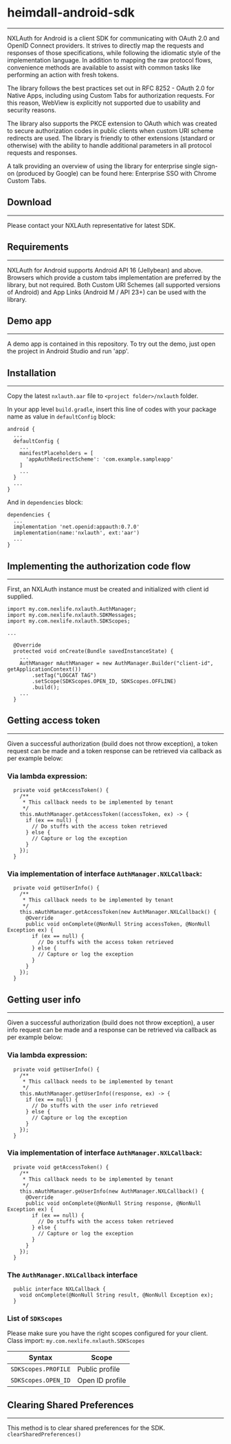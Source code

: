 # heimdall-android-sdk
---

NXLAuth for Android is a client SDK for communicating with OAuth 2.0 and OpenID Connect providers. It strives to directly map the requests and responses of those specifications, while following the idiomatic style of the implementation language. In addition to mapping the raw protocol flows, convenience methods are available to assist with common tasks like performing an action with fresh tokens.

The library follows the best practices set out in RFC 8252 - OAuth 2.0 for Native Apps, including using Custom Tabs for authorization requests. For this reason, WebView is explicitly not supported due to usability and security reasons.

The library also supports the PKCE extension to OAuth which was created to secure authorization codes in public clients when custom URI scheme redirects are used. The library is friendly to other extensions (standard or otherwise) with the ability to handle additional parameters in all protocol requests and responses.

A talk providing an overview of using the library for enterprise single sign-on (produced by Google) can be found here: Enterprise SSO with Chrome Custom Tabs.

## Download
---
Please contact your NXLAuth representative for latest SDK.

## Requirements
---
NXLAuth for Android supports Android API 16 (Jellybean) and above. Browsers which provide a custom tabs implementation are preferred by the library, but not required. Both Custom URI Schemes (all supported versions of Android) and App Links (Android M / API 23+) can be used with the library.

## Demo app
---
A demo app is contained in this repository. To try out the demo, just open the project in Android Studio and run 'app'.

## Installation
---
Copy the latest `nxlauth.aar` file to `<project folder>/nxlauth` folder.

In your app level `build.gradle`, insert this line of codes with your package name as value in `defaultConfig` block:

```
android {
  ...
  defaultConfig {
    ...
    manifestPlaceholders = [
      'appAuthRedirectScheme': 'com.example.sampleapp'
    ]
    ...
  }
  ...
}
```

And in `dependencies` block:
```
dependencies {
  ...
  implementation 'net.openid:appauth:0.7.0'
  implementation(name:'nxlauth', ext:'aar')
  ...
}
```

## Implementing the authorization code flow
---
First, an NXLAuth instance must be created and initialized with client id supplied.

```
import my.com.nexlife.nxlauth.AuthManager;
import my.com.nexlife.nxlauth.SDKMessages;
import my.com.nexlife.nxlauth.SDKScopes;

...

  @Override
  protected void onCreate(Bundle savedInstanceState) {
    ...
    AuthManager mAuthManager = new AuthManager.Builder("client-id", getApplicationContext())
        .setTag("LOGCAT TAG")
        .setScope(SDKScopes.OPEN_ID, SDKScopes.OFFLINE)
        .build();
    ...
  }
```

## Getting access token
---
Given a successful authorization (build does not throw exception), a token request can be made and a token response can be retrieved via callback as per example below:

### Via lambda expression:
```
  private void getAccessToken() {
    /**
     * This callback needs to be implemented by tenant
     */
    this.mAuthManager.getAccessToken((accessToken, ex) -> {
      if (ex == null) {
        // Do stuffs with the access token retrieved
      } else {
        // Capture or log the exception
      }
    });
  }
```

### Via implementation of interface `AuthManager.NXLCallback`:
```
  private void getUserInfo() {
    /**
     * This callback needs to be implemented by tenant
     */
    this.mAuthManager.getAccessToken(new AuthManager.NXLCallback() {
      @Override
      public void onComplete(@NonNull String accessToken, @NonNull Exception ex) {
        if (ex == null) {
          // Do stuffs with the access token retrieved
        } else {
          // Capture or log the exception
        }
      }
    });
  }
```

## Getting user info
---
Given a successful authorization (build does not throw exception), a user info request can be made and a response can be retrieved via callback as per example below:

### Via lambda expression:
```
  private void getUserInfo() {
    /**
     * This callback needs to be implemented by tenant
     */
    this.mAuthManager.getUserInfo((response, ex) -> {
      if (ex == null) {
        // Do stuffs with the user info retrieved
      } else {
        // Capture or log the exception
      }
    });
  }
```

### Via implementation of interface `AuthManager.NXLCallback`:
```
  private void getAccessToken() {
    /**
     * This callback needs to be implemented by tenant
     */
    this.mAuthManager.geUserInfo(new AuthManager.NXLCallback() {
      @Override
      public void onComplete(@NonNull String response, @NonNull Exception ex) {
        if (ex == null) {
          // Do stuffs with the access token retrieved
        } else {
          // Capture or log the exception
        }
      }
    });
  }
```

### The `AuthManager.NXLCallback` interface
```
  public interface NXLCallback {
    void onComplete(@NonNull String result, @NonNull Exception ex);
  }
```

### List of `SDKScopes`
Please make sure you have the right scopes configured for your client.
Class import: `my.com.nexlife.nxlauth.SDKScopes`

|Syntax|Scope|
|------|-----|
|`SDKScopes.PROFILE`|Public profile|
|`SDKScopes.OPEN_ID`|Open ID profile|

## Clearing Shared Preferences
---
This method is to clear shared preferences for the SDK.
```clearSharedPreferences()```